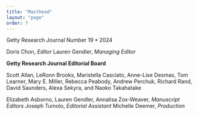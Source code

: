```yaml
---
title: "Masthead"
layout: "page"
order: 7
---
```


Getty Research Journal
Number 19 • 2024

Doris Chon, *Editor*
Lauren Gendler, *Managing Editor*

**Getty Research Journal Editorial Board**

Scott Allan, LeRonn Brooks, Maristella Casciato, Anne-Lise Desmas, Tom Learner, Mary E. Miller, Rebecca Peabody, Andrew Perchuk, Richard Rand, David Saunders, Alexa Sekyra, and Naoko Takahatake


Elizabeth Asborno, Lauren Gendler, Annalisa Zox-Weaver, *Manuscript Editors*
Joseph Tumolo, *Editorial Assistant*
Michelle Deemer, *Production*
